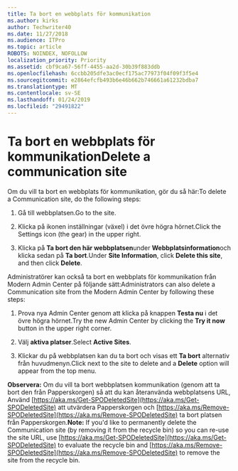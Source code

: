 ```yaml
---
title: Ta bort en webbplats för kommunikation
ms.author: kirks
author: Techwriter40
ms.date: 11/27/2018
ms.audience: ITPro
ms.topic: article
ROBOTS: NOINDEX, NOFOLLOW
localization_priority: Priority
ms.assetid: cbf9ca67-56ff-4455-aa2d-30b39f883ddb
ms.openlocfilehash: 6ccbb205dfe3ac0ecf175ac77973f04f09f3f5e4
ms.sourcegitcommit: e2864efcfb493b6e46b662b746661a61232bdba7
ms.translationtype: MT
ms.contentlocale: sv-SE
ms.lasthandoff: 01/24/2019
ms.locfileid: "29491822"
---
```

# <a name="delete-a-communication-site"></a><span data-ttu-id="63072-102">Ta bort en webbplats för kommunikation</span><span class="sxs-lookup"><span data-stu-id="63072-102">Delete a communication site</span></span>

<span data-ttu-id="63072-103">Om du vill ta bort en webbplats för kommunikation, gör du så här:</span><span class="sxs-lookup"><span data-stu-id="63072-103">To delete a Communication site, do the following steps:</span></span> 
  
1. <span data-ttu-id="63072-104">Gå till webbplatsen.</span><span class="sxs-lookup"><span data-stu-id="63072-104">Go to the site.</span></span> 
  
2. <span data-ttu-id="63072-105">Klicka på ikonen inställningar (växel) i det övre högra hörnet.</span><span class="sxs-lookup"><span data-stu-id="63072-105">Click the Settings icon (the gear) in the upper right.</span></span> 
  
3. <span data-ttu-id="63072-106">Klicka på **Ta bort den här webbplatsen**under **Webbplatsinformation**och klicka sedan på **Ta bort**.</span><span class="sxs-lookup"><span data-stu-id="63072-106">Under **Site Information**, click **Delete this site**, and then click **Delete**.</span></span> 
  
<span data-ttu-id="63072-107">Administratörer kan också ta bort en webbplats för kommunikation från Modern Admin Center på följande sätt:</span><span class="sxs-lookup"><span data-stu-id="63072-107">Administrators can also delete a Communication site from the Modern Admin Center by following these steps:</span></span> 
  
1. <span data-ttu-id="63072-108">Prova nya Admin Center genom att klicka på knappen **Testa nu** i det övre högra hörnet.</span><span class="sxs-lookup"><span data-stu-id="63072-108">Try the new Admin Center by clicking the **Try it now** button in the upper right corner.</span></span> 
  
2. <span data-ttu-id="63072-109">Välj **aktiva platser**.</span><span class="sxs-lookup"><span data-stu-id="63072-109">Select **Active Sites**.</span></span> 
  
3. <span data-ttu-id="63072-110">Klickar du på webbplatsen kan du ta bort och visas ett **Ta bort** alternativ från huvudmenyn.</span><span class="sxs-lookup"><span data-stu-id="63072-110">Click next to the site to delete and a **Delete** option will appear from the top menu.</span></span> 
  
 <span data-ttu-id="63072-111">**Observera:** Om du vill ta bort webbplatsen kommunikation (genom att ta bort den från Papperskorgen) så att du kan återanvända webbplatsens URL, Använd [https://aka.ms/Get-SPODeletedSite](https://aka.ms/Get-SPODeletedSite) att utvärdera Papperskorgen och [https://aka.ms/Remove-SPODeletedSite](https://aka.ms/Remove-SPODeletedSite) ta bort platsen från Papperskorgen.</span><span class="sxs-lookup"><span data-stu-id="63072-111">**Note:** If you'd like to permanently delete the Communication site (by removing it from the recycle bin) so you can re-use the site URL, use [https://aka.ms/Get-SPODeletedSite](https://aka.ms/Get-SPODeletedSite) to evaluate the recycle bin and [https://aka.ms/Remove-SPODeletedSite](https://aka.ms/Remove-SPODeletedSite) to remove the site from the recycle bin.</span></span> 
  

